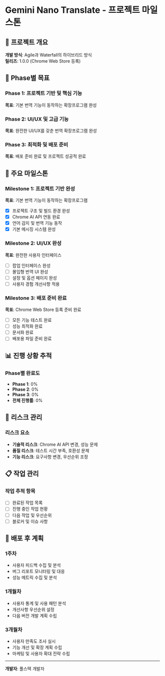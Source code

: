 # Gemini Nano Translate - 프로젝트 마일스톤

## 📅 프로젝트 개요

**개발 방식**: Agile과 Waterfall의 하이브리드 방식  
**릴리즈**: 1.0.0 (Chrome Web Store 등록)

## 🎯 Phase별 목표

### Phase 1: 프로젝트 기반 및 핵심 기능
**목표**: 기본 번역 기능이 동작하는 확장프로그램 완성

### Phase 2: UI/UX 및 고급 기능
**목표**: 완전한 UI/UX를 갖춘 번역 확장프로그램 완성

### Phase 3: 최적화 및 배포 준비
**목표**: 배포 준비 완료 및 프로젝트 성공적 완료

## 🎯 주요 마일스톤

### Milestone 1: 프로젝트 기반 완성
**목표**: 기본 번역 기능이 동작하는 확장프로그램
- [x] 프로젝트 구조 및 빌드 환경 완성
- [x] Chrome AI API 연동 완료
- [x] 언어 감지 및 번역 기능 동작
- [x] 기본 메시징 시스템 완성

### Milestone 2: UI/UX 완성
**목표**: 완전한 사용자 인터페이스
- [ ] 팝업 인터페이스 완성
- [ ] 몰입형 번역 UI 완성
- [ ] 설정 및 옵션 페이지 완성
- [ ] 사용자 경험 개선사항 적용

### Milestone 3: 배포 준비 완료
**목표**: Chrome Web Store 등록 준비 완료
- [ ] 모든 기능 테스트 완료
- [ ] 성능 최적화 완료
- [ ] 문서화 완료
- [ ] 배포용 파일 준비 완료

## 📊 진행 상황 추적

### Phase별 완료도
- **Phase 1**: 0%
- **Phase 2**: 0%
- **Phase 3**: 0%
- **전체 진행률**: 0%

## 🔄 리스크 관리

### 리스크 요소
- **기술적 리스크**: Chrome AI API 변경, 성능 문제
- **품질 리스크**: 테스트 시간 부족, 호환성 문제
- **기능 리스크**: 요구사항 변경, 우선순위 조정

## 📋 작업 관리

### 작업 추적 항목
- [ ] 완료된 작업 목록
- [ ] 진행 중인 작업 현황
- [ ] 다음 작업 및 우선순위
- [ ] 블로커 및 이슈 사항

## 🚀 배포 후 계획

### 1주차
- 사용자 피드백 수집 및 분석
- 버그 리포트 모니터링 및 대응
- 성능 메트릭 수집 및 분석

### 1개월차
- 사용자 통계 및 사용 패턴 분석
- 개선사항 우선순위 설정
- 다음 버전 개발 계획 수립

### 3개월차
- 사용자 만족도 조사 실시
- 기능 개선 및 확장 계획 수립
- 마케팅 및 사용자 확대 전략 수립

---

**개발자**: 풀스택 개발자
